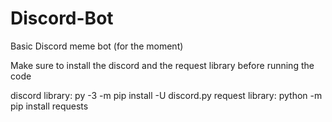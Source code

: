 # Discord-Bot
Basic Discord meme bot (for the moment)

Make sure to install the discord and the request library before running the code

discord library: py -3 -m pip install -U discord.py
request library: python -m pip install requests
